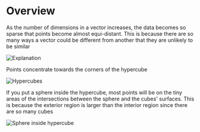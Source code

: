 # Overview
As the number of dimensions in a vector increases, the data becomes so sparse that points become almost equi-distant. This is because there are so many ways a vector could be different from another that they are unlikely to be similar

![Explanation](https://miro.medium.com/v2/resize:fit:474/1*kyG0iHo5FCLL8-ZTmvpJhw.jpeg)

Points concentrate towards the corners of the hypercube

![Hypercubes](https://miro.medium.com/v2/resize:fit:1400/1*hWVtGBqiRXdnUYoB6k3yoQ.png)

If you put a sphere inside the hypercube, most points will be on the tiny areas of the intersections between the sphere and the cubes' surfaces. This is because the exterior region is larger than the interior region since there are so many cubes

![Sphere inside hypercube](https://lh3.googleusercontent.com/proxy/LCZS2hJ0nTi4YVYgLcBHJlu-0A8_SI0zOQ20nFVdG0XqosAMOW6RsClYSZ4_I29qqkd3ZgSuR0vLaHjOp52yJG2SxkWW4u_WlsxBF7WrphHr3QB3pxxKmWZsJA)